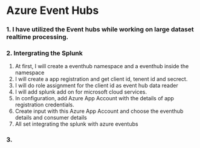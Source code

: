 # Azure Event Hubs

### 1. I have utilized the Event hubs while working on large dataset realtime processing.

### 2. Intergrating the Splunk 
1.  At first, I will create a eventhub namespace and a eventhub inside the namespace
2.  I will create a app registration and get client id, tenent id and secrect. 
3.  I will do role assignment for the client id as event hub data reader
4.  I will add splunk add on for microsoft cloud services. 
5.  In configuration, add Azure App Account with the details of app registration credentials. 
6.  Create input with this Azure App Account and choose the eventhub details and consumer details
7.  All set integrating the splunk with azure eventubs


### 3.  